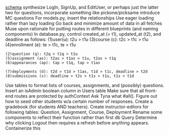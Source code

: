 [schema](https://drawsql.app/appacademy-2/diagrams/my_assign#)
synthesize LogIn, SignUp, and EditUser, or perhaps just the latter two
for questions, incorporate something like pickone/picksame
introduce MC questions
For models.py, insert the relationships
Use eager loading rather than lazy loading
Go back and minimize amount of data in all fetches
Muse upon rationale for putting routes in different blueprints (and naming components)
In database.py, control created_at (= t1), updated_at (t2), and deadline as follows:
    (1)user(u): t2u > t1u
    (3)course (c): t2c > t1c > t1u
    (4)enrollment (e): te > t1c, te > t1u

    (2)question (q): t2q > t1q > t1u
    (5)assignment (as): t2as > t1as > t1u, t2as > t1q
    (6)appearances (ap): tap > t1q, tap > t1as

    (7)deployments (d): t2d > t1d > t1as, t1d > t1c, deadline > t2d
    (8)submissions (s): deadline > t2s > t1s > t1u, t1s > t1d

Use tables to format lists of courses, assignments, and (possibly) questions.
Insert an isAdmin boolean column in Users table
Make sure that all front-end routes are protected by authContext
Ask Tyna what #all().
Figure out how to seed other students w/a certain number of responses.
Create a gradebook (for students AND teachers).
Create instructor-editors for following tables: Question, Assignment, Course, Deployment
Rename some components to reflect their function rather than first db Query
Determine why clicking Logout then requires a refresh before anything appears.
Containerize this
